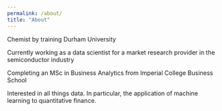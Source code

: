 ```yaml
---
permalink: /about/
title: "About"
---
```


Chemist by training Durham University

Currently working as a data scientist for a market research provider in the semiconductor industry

Completing an MSc in Business Analytics from Imperial College Business School

Interested in all things data. In particular, the application of machine learning to quantitative finance.



